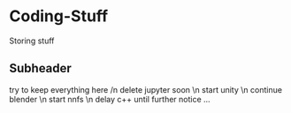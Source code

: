 # Coding-Stuff

Storing stuff

## Subheader

try to keep everything here /n delete jupyter soon
\n start unity
\n continue blender
\n start nnfs
\n delay c++ until further notice
...
